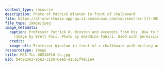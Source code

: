 ```yaml
---
content_type: resource
description: Photo of Patrick Winston in front of chalkboard
file: https://ol-ocw-studio-app-qa.s3.amazonaws.com/courses/res-tll-005-how-to-speak-january-iap-2018/b4c92502956331b86eeba15a1f4a51e4_RES-TLL-005IAP18-th.jpg
file_type: image/jpeg
image_metadata:
  caption: Professor Patrick H. Winston and excerpts from his _How to Speak_ talk.
    (Image by Brett Paci. Photo by Azeddine Tahiri. Used with permission.)
  credit: ''
  image-alt: Professor Winston in front of a chalkboard with writing on it.
resourcetype: Image
title: RES-TLL-005IAP18-th.jpg
uid: b4c92502-9563-31b8-6eeb-a15a1f4a51e4
---
```

